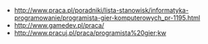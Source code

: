 - http://www.praca.pl/poradniki/lista-stanowisk/informatyka-programowanie/programista-gier-komputerowych_pr-1195.html
- http://www.gamedev.pl/praca/
- http://www.pracuj.pl/praca/programista%20gier;kw
